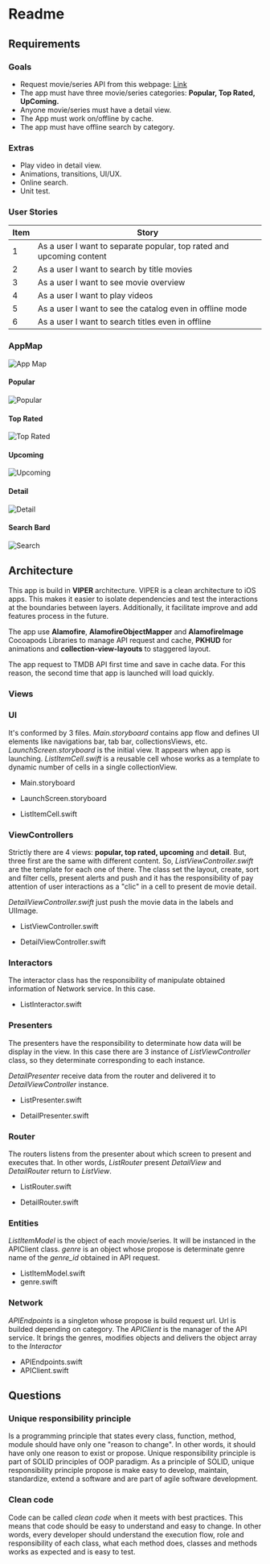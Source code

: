 # Readme
## Requirements
### Goals
- Request movie/series API from this webpage: [Link](https://developers.themoviedb.org/4/getting-started/authorization)
- The app must have three movie/series categories: **Popular, Top Rated, UpComing.**
- Anyone movie/series must have a detail view.
- The App must work on/offline by cache.
- The app must have offline search by category.

### Extras

- Play video in detail view.
- Animations, transitions, UI/UX.
- Online search.
- Unit test.

### User Stories

| Item  | Story |
| ------------- | ------------- |
| 1  | As a user I want to separate popular, top rated and upcoming content  |
| 2  | As a user I want to search by title movies  |
| 3  | As a user I want to see movie overview  |
| 4  | As a user I want to play videos  |
| 5  | As a user I want to see the catalog even in offline mode  |
| 6  | As a user I want to search titles even in offline  |

### AppMap
![App Map](https://github.com/jernard/TMDB-iOS/tree/master/images/AppMap.png)

#### Popular

![Popular](https://github.com/jernard/TMDB-iOS/blob/tree/master/images/popularView.png)

#### Top Rated

![Top Rated](https://github.com/jernard/TMDB-iOS/blob/tree/master/images/topratedView.png)

#### Upcoming

![Upcoming](https://github.com/jernard/TMDB-iOS/blob/tree/master/images/upcomingView.png)

#### Detail

![Detail](https://github.com/jernard/TMDB-iOS/blob/tree/master/images/detailView.png)

#### Search Bard

![Search](https://github.com/jernard/TMDB-iOS/blob/tree/master/images/searchBard.png)

## Architecture

This app is build in **VIPER** architecture. VIPER is a clean architecture to iOS apps. This makes it easier to isolate dependencies and test the interactions at the boundaries between layers. Additionally, it facilitate improve and add features process in the future.

The app use **Alamofire**, **AlamofireObjectMapper** and **AlamofireImage** Cocoapods Libraries to manage API request and cache, **PKHUD** for animations and **collection-view-layouts** to staggered layout.

The app request to TMDB API first time and save in cache data. For this reason, the second time that app is launched will load quickly.

### Views

### UI

It's conformed by 3 files. *Main.storyboard* contains app flow and defines UI elements like navigations bar, tab bar, collectionsViews, etc. *LaunchScreen.storyboard* is the initial view. It appears when app is launching. *ListItemCell.swift* is a reusable cell whose works as a template to dynamic number of cells in a single collectionView.

- Main.storyboard

- LaunchScreen.storyboard

- ListItemCell.swift

### ViewControllers

Strictly there are 4 views: **popular, top rated, upcoming** and **detail**. But, three first are the same with different content. So, *ListViewController.swift* are the template for each one of there. The class set the layout, create, sort and filter cells, present alerts and push and it has the responsibility of pay attention of user interactions as a "clic" in a cell to present de movie detail.

*DetailViewController.swift* just push the movie data in the labels and UIImage.

- ListViewController.swift

- DetailViewController.swift

### Interactors

The interactor class has the responsibility of manipulate obtained information of Network service. In this case.

- ListInteractor.swift

### Presenters

The presenters have the responsibility to determinate how data will be display in the view. In this case there are 3 instance of *ListViewController* class, so they determinate corresponding to each instance.

*DetailPresenter* receive data from the router and delivered it to *DetailViewController* instance.

- ListPresenter.swift

- DetailPresenter.swift

### Router

The routers listens from the presenter about which screen to present and executes that. In other words, *ListRouter* present *DetailView* and *DetailRouter* return to *ListView*.

- ListRouter.swift

- DetailRouter.swift

### Entities

*ListItemModel* is the object of each movie/series. It will be instanced in the APIClient class.
*genre* is an object whose propose is determinate genre name of the *genre_id* obtained in API request.

- ListItemModel.swift
- genre.swift

### Network

*APIEndpoints* is a singleton whose propose is build request url. Url is builded depending on category. The *APIClient* is the manager of the API service. It brings the genres, modifies objects and delivers the object array to the *Interactor*

- APIEndpoints.swift
- APIClient.swift


## Questions

### Unique responsibility principle

Is a programming principle that states every class, function, method, module should have only one "reason to change". In other words, it should have only one reason to exist or propose. Unique responsibility principle is part of SOLID principles of OOP paradigm. As a principle of SOLID, unique responsibility principle propose is make easy to develop, maintain, standardize, extend a software and are part of agile software development.

### Clean code

Code can be called *clean code* when it meets with best practices. This means that code should be easy to understand and easy to change. In other words, every developer should understand the execution flow, role and responsibility of each class, what each method does, classes and methods works as expected and is easy to test.
